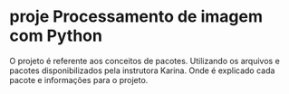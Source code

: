 # proje Processamento de imagem com  Python


O projeto é referente aos conceitos de pacotes.
Utilizando os arquivos e pacotes disponibilizados pela instrutora Karina. Onde é explicado cada pacote e informações para o projeto.
